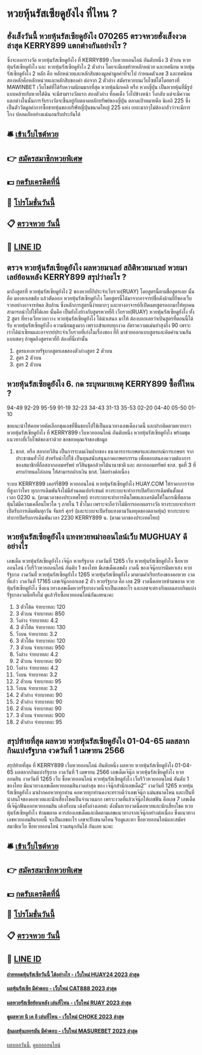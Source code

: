 # หวยหุ้นรัสเซียดูยังไง ที่ไหน ?
## ฮั่งเส็งวันนี้ หวยหุ้นรัสเซียดูยังไง 070265 ตรวจหวยฮั่งเส็งงวดล่าสุด KERRY899 แตกต่างกันอย่างไร ?
ซึ่งจะออกรางวัล หวยหุ้นรัสเซียดูยังไง ที่ KERRY899 เว็บหวยออนไลน์ อันดับหนึ่ง 3 ตัวบน หวยหุ้นรัสเซียดูยังไง และ หวยหุ้นรัสเซียดูยังไง 2 ตัวล่าง โดยจะมีเลขท้ายหลักหน่วย และทศนิยม หวยหุ้นรัสเซียดูยังไง 2 หลัก คือ หลักหน่วยและหลักสิบของมูลค่ามูลค่าที่จะไป กำหนดตัวเลข 3 และทศนิยมสองหลักคือหลักหน่วยและหลักสิบของค่า ต่อจาก 2 ตัวล่าง สมัครหวยบนเว็บไซต์ได้โดยตรงที่ MAWINBET เว็บโชต์ที่ได้รับความนิยมมากที่สุด
หวยหุ้นนิกเคอิ หรือ หวยญี่ปุ่น เป็นหวยหุ้นที่มีรูปแบบคล้ายกับหวยใต้ดิน จะมีสามรางวัลแรก สองตัวล่าง ท็อดเต็ง วิ่งไปข้างหน้า วิ่งกลับ แต่จะมีความแตกต่างในนั้นการจับรางวัลจะขึ้นอยู่กับตลาดหลักทรัพย์ของญี่ปุ่น ตลาดเป้าหมายคือ นิเคอิ 225 ซึ่งเป็นตัววัดมูลค่าการซื้อขายหุ้นของบริษัทญี่ปุ่นขนาดใหญ่ 225 แห่ง เยอะมากๆไม่ต้องกลัวว่าจะมีการโกง ปลอดภัยอย่างแน่นอนรับประกันได้

## 🛎 [เข้าเว็บไซต์หวย](https://bit.ly/3BG5bNw)
## 👉 [สมัครสมาชิกหวยพิเศษ](https://bit.ly/3BG5bNw)
## 💵 [กดรับเครดิตที่นี่](https://bit.ly/3C3mvgS)
## 👑 [โปรโมชั่นวันนี้](https://bit.ly/3C3mvgS)
## 📋 [ตรวจหวย วันนี้](https://bit.ly/3C3mvgS)
## 📱 [LINE ID](https://bit.ly/3C3mvgS)

## ตรวจ หวยหุ้นรัสเซียดูยังไง ผลหวยมาเลย์ สถิติหวยมาเลย์ หวยมาเลย์ย้อนหลัง KERRY899 สรุปว่าอะไร ?
มาถึงสูตรที่ หวยหุ้นรัสเซียดูยังไง 2 ของหวยยี่กีประจำเว็บรวย(RUAY) โดยสูตรนี้ตามชื่อสูตรเลย นั้นคือ มองหาเลขดับ แล้วตัดออก หวยหุ้นรัสเซียดูยังไง โดยสูตรนี้ได้มาจากอาจารย์ชื่อดังด้านยี่กีของเว็บรวยอย่างอาจารย์พล สิบล้าน ซึ่งหลักการสูตรนี้ง่ายมากๆ และทางอาจารย์ก็เปิดเผยสูตรออกมาให้ทุกคนสามารถนำไปใช้ได้เลย นั้นคือ
เป็นยังไงบ้างกับสูตรหวยยี่กี เว็บรวย(RUAY) หวยหุ้นรัสเซียดูยังไง ทั้ง 2 สูตร ที่ทางเว็ยหวยกวาง หวยหุ้นรัสเซียดูยังไง ได้นำเสนอ มาให้ ต้องบอกเลยว่าเป้นสูตรที่ตอนนี้ได้รับ หวยหุ้นรัสเซียดูยังไง ความนิยมสูงมาก เพราะเข้าแทบทุกงวด อัตราความแม่นยำสุงถึง 90 เพราะเราได้นำเซียนและอาจารย์ประจำเว็บรวยที่เก่งในเรื่องของ ยี่กี มาช่วยออกแบบสูตรและคิดคำนวณกันแบบสดๆ ถ้าพูดถึงสูตรหวยี่กี ต้องที่นี่เท่านั้น
1. สูตรแทงหวยรัฐบาลสูตรเลขสองตัวล่างสูตร 2 ตัวบน
2. สูตร 2 ตัวบน
3. สูตร 2 ตัวบน

## หวยหุ้นรัสเซียดูยังไง 6. กด ระบุหมายเหตุ KERRY899 ซื้อที่ไหน ?
94-49
92-29
95-59
91-19
32-23
34-43
31-13
35-53
02-20
04-40
05-50
01-10

ขอแนะนำให้คอหวยคัดเลือกชุดเลขที่ชื่นชอบไปใช้เป็นแนวทางเลขเด็ดงวดนี้ และฝากติดตามหวยลาว หวยหุ้นรัสเซียดูยังไง ที่ KERRY899 เว็บหวยออนไลน์ อันดับหนึ่ง หวยหุ้นรัสเซียดูยังไง พร้อมชุดแนวทางที่เว็บไซต์ของเราด้วย
ขอขอบคุณเจ้าของข้อมูล
1. ธกส. หรือ สลากทวีสิน เป็นการระดมเงินฝากของ ธนาคารการเกษตรและสหกรณ์การเกษตร จากประชาชนทั่วไป สำหรับนำไปใช้ เป็นทุนสนับสนุนภาคเกษตรกรรม เพื่อตอบสนองความต้องการของสมาชิกที่ถือสลากออมทรัพย์ ทวีสินชุดกล้วยไม้นานาชาติ และ สลากออมทรัพย์ ธกส. ชุดที่ 3 ที่ครบกำหนดไถ่ถอน ให้สามารถฝากเงิน ธกส. ได้อย่างต่อเนื่อง

ระบบ KERRY899 เคอร์รี่899 หวยออนไลน์ หวยหุ้นรัสเซียดูยังไง HUAY.COM ให้ราคาการจ่ายที่สูงกว่าใคร ทุกการเดิมพันจึงไม่มีส่วนลดเปอร์เซนต์
ทางระบบจะทำการเปิดรับการเดิมพันตั้งแต่เวลา 0230 น. (ตามเวลาของประเทศไทย)
ทางระบบจะทำการคืนโพยและเครดิตให้ในกรณีที่ตลาดหุ้นไม่มีความเคลื่อนไหวใด ๆ ภายใน 1 ชั่วโมง เพราะจะถือว่าไม่มีการออกผลรางวัล
ทางระบบจะทำการเปิดรับการเดิมพันทุกวัน จันทร์ ศุกร์ (และระบบจะปิดรับแทงตามวันหยุดของตลาดหุ้น)
ทางระบบจะทำการปิดรับการเดิมพันเวลา 2230 KERRY899 น. (ตามเวลาของประเทศไทย)

## หวยหุ้นรัสเซียดูยังไง แทงหวยพม่าออนไลน์เว็บ MUGHUAY ดีอย่างไร
เลขเด็ด หวยหุ้นรัสเซียดูยังไง เจ๊นุ๊ก หวยรัฐบาล งวดวันที่ 1265
เว็บ หวยหุ้นรัสเซียดูยังไง ซื้อหวยออนไลน์ เว็บรีวิวหวยออนไลน์ อันดับ 1 ของไทย มีเลขเด็ดเลขดัง งวดนี้ ของเจ๊นุ๊กบารมีมหาเฮง หวยรัฐบาล งวดวันที่ หวยหุ้นรัสเซียดูยังไง 1265 หวยหุ้นรัสเซียดูยังไง มาตามคำเรียกร้องของคอหวย งวดที่แล้ว งวดวันที่ 17165 เลขเจ้นุ๊กออกเลข 2 ตัว หวยรัฐบาล คือ เลข 29 งวดนี้คอหวยห้ามพลาด หวยหุ้นรัสเซียดูยังไง ซึ่งแนวทางเลขเด็ดหวยรัฐบาลงวดนี้จะเป็นเลขอะไร และเลขจะตรงกับผลฉลากกินแบ่งรัฐบาลงวดนี้หรือไม่ ดูแล้วรีบซื้อหวยออนไลน์กันเลยนะคะ
1. 3 ตัวโต้ด จ่ายบาทละ 120
2. 3 ตัวบน จ่ายบาทละ 850
3. วิ่งล่าง จ่ายบาทละ 4.2
4. 3 ตัวโต้ด จ่ายบาทละ 130
5. วิ่งบน จ่ายบาทละ 3.2
6. 3 ตัวโต้ด จ่ายบาทละ 120
7. 3 ตัวบน จ่ายบาทละ 950
8. วิ่งล่าง จ่ายบาทละ 4.2
9. 2 ตัวบน จ่ายบาทละ 90
10. วิ่งล่าง จ่ายบาทละ 4.2
11. วิ่งบน จ่ายบาทละ 3.2
12. 2 ตัวบน จ่ายบาทละ 95
13. วิ่งบน จ่ายบาทละ 3.2
14. 2 ตัวล่าง จ่ายบาทละ 90
15. 2 ตัวล่าง จ่ายบาทละ 90
16. 2 ตัวบน จ่ายบาทละ 90
17. 3 ตัวบน จ่ายบาทละ 900
18. 2 ตัวล่าง จ่ายบาทละ 95

## สรุปท้ายที่สุด ผลหวย หวยหุ้นรัสเซียดูยังไง 01-04-65 ผลสลากกินแบ่งรัฐบาล งวดวันที่ 1 เมษายน 2566
สรุปท้ายที่สุด ที่ KERRY899 เว็บหวยออนไลน์ อันดับหนึ่ง ผลหวย หวยหุ้นรัสเซียดูยังไง 01-04-65 ผลสลากกินแบ่งรัฐบาล งวดวันที่ 1 เมษายน 2566 เลขเด็ดเจ๊นุ๊ก หวยหุ้นรัสเซียดูยังไง หวยออมสิน งวดวันที่ 1265
เว็บ ซื้อหวยออนไลน์ หวยหุ้นรัสเซียดูยังไง เว็บรีวิวหวยออนไลน์ อันดับ 1 ของไทย มีแนวทางเลขเด็ดหวยออมสินงวดล่าสุด ของ เจ๊นุ๊กสำนักเลขเด็ด2″ งวดวันที่ 1265 หวยหุ้นรัสเซียดูยังไง มาฝากคอหวยทุกท่าน คอหวยทุกท่านคงจะทราบดีว่าเลขเจ๊นุ๊ก แม่นขนาดไหน และเป็นที่น่าสนใจของคอหวยและนักเสี่ยงโชคเป็นจำนวนมาก เพราะงวดที่แล้วเจ๊นุ๊กให้เลขฟัน คือเลข 7 เลขเด็ดที่เจ๊นุ๊กฟันออกหวยออมสิน เด้งทั้งบน เด้งทั้งล่างเลยค่ะ ดังนั้นหวยงวดนี้คอหวยและนักเสี่ยงโชค หวยหุ้นรัสเซียดูยังไง ห้ามพลาด ควรส่องเลขเด็ดและติดตามเลขแนวทางจากเจ๊นุ๊กอย่างต่อเนื่อง ซึ่งแนวทางเลขหวยออมสินรอบนี้ จะเป็นเลขอะไร เลขจะปังขนาดไหน รีบดูและหา ซื้อหวยออนไลน์และสมัครสมาชิกเว็บ ซื้อหวยออนไลน์ รวมสนุกกันได้ กันเลย นะคะ

## 🛎 [เข้าเว็บไซต์หวย](https://bit.ly/3BG5bNw)
## 👉 [สมัครสมาชิกหวยพิเศษ](https://bit.ly/3BG5bNw)
## 💵 [กดรับเครดิตที่นี่](https://bit.ly/3C3mvgS)
## 👑 [โปรโมชั่นวันนี้](https://bit.ly/3C3mvgS)
## 📋 [ตรวจหวย วันนี้](https://bit.ly/3C3mvgS)
## 📱 [LINE ID](https://bit.ly/3C3mvgS)

#### [ถ่ายทอดหุ้นรัสเซียวันนี้ ได้อย่างไร - เว็บใหม่ HUAY24 2023 ล่าสุด](https://atom.io/themes/ถ่ายทอดหุ้นรัสเซียวันนี้%20ได้อย่างไร%20-%20เว็บใหม่%20huay24%202023%20ล่าสุด)
#### [ผลหุ้นรัสเซีย มีคำตอบ - เว็บใหม่ CAT888 2023 ล่าสุด](https://atom.io/themes/ผลหุ้นรัสเซีย%20มีคำตอบ%20-%20เว็บใหม่%20cat888%202023%20ล่าสุด)
#### [ผลหวยรัสเซียย้อนหลัง เล่นที่ไหน - เว็บใหม่ RUAY 2023 ล่าสุด](https://atom.io/themes/ผลหวยรัสเซียย้อนหลัง%20เล่นที่ไหน%20-%20เว็บใหม่%20ruay%202023%20ล่าสุด)
#### [ดูผลหวย นิ เค อิ เล่นที่ไหน - เว็บใหม่ CHOKE 2023 ล่าสุด](https://atom.io/themes/ดูผลหวย%20นิ%20เค%20อิ%20เล่นที่ไหน%20-%20เว็บใหม่%20choke%202023%20ล่าสุด)
#### [ลุ้นผลหุ้นเยอรมัน มีคำตอบ - เว็บใหม่ MASUREBET 2023 ล่าสุด](https://atom.io/themes/ลุ้นผลหุ้นเยอรมัน%20มีคำตอบ%20-%20เว็บใหม่%20masurebet%202023%20ล่าสุด)

[ผลบอลวันนี้](https://siamsport.tv "ผลบอลวันนี้"), [ดูบอลออนไลน์](https://siamsport.tv/ดูบอลสด "ดูบอลออนไลน์")